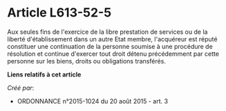 # Article L613-52-5

Aux seules fins de l'exercice de la libre prestation de services ou de la liberté d'établissement dans un autre Etat membre,
l'acquéreur est réputé constituer une continuation de la personne soumise à une procédure de résolution et continue d'exercer
tout droit détenu précédemment par cette personne sur les biens, droits ou obligations transférés.

**Liens relatifs à cet article**

_Créé par_:

  - ORDONNANCE n°2015-1024 du 20 août 2015 - art. 3
